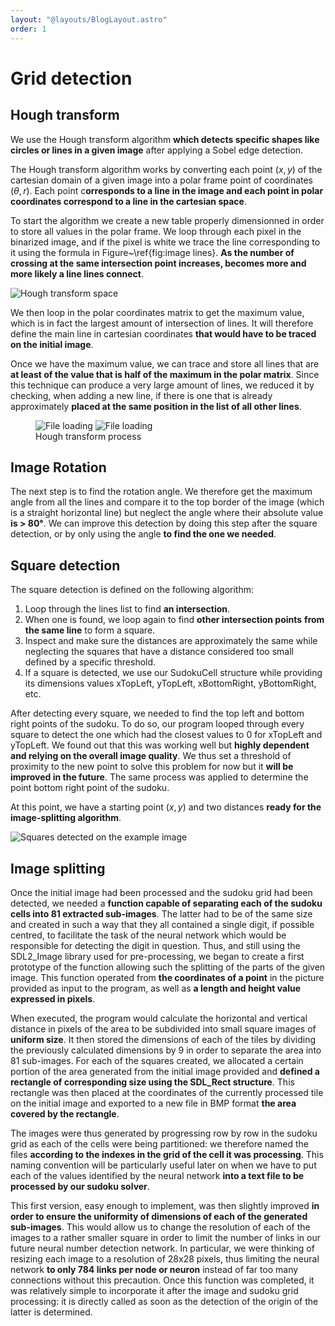 ```yaml
---
layout: "@layouts/BlogLayout.astro"
order: 1
---
```


# Grid detection

## Hough transform

We use the Hough transform algorithm **which detects specific shapes like circles or lines in a given image** after applying a Sobel edge detection.

The Hough transform algorithm works by converting each point $(x,y)$ of the cartesian domain of a given image into a polar frame point of coordinates $(\theta, r)$. Each point c**orresponds to a line in the image and each point in polar coordinates correspond to a line in the cartesian space**.

To start the algorithm we create a new table properly dimensionned in order to store all values in the polar frame. We loop through each pixel in the binarized image, and if the pixel is white we trace the line corresponding to it using the formula in Figure~\ref{fig:image lines}. **As the number of crossing at the same intersection point increases, becomes more and more likely a line lines connect**.

![Hough transform space](/assets/image-processing/hough.png)

We then loop in the polar coordinates matrix to get the maximum value, which is in fact the largest amount of intersection of lines. It will therefore define the main line in cartesian coordinates **that would have to be traced on the initial image**.

Once we have the maximum value, we can trace and store all lines that are **at least of the value that is half of the maximum in the polar matrix**. Since this technique can produce a very large amount of lines, we reduced it by checking, when adding a new line, if there is one that is already approximately **placed at the same position in the list of all other lines**.

<figure>
  <div class="grid grid-cols-2 items-center gap-8">
    <img src="/assets/image-processing/accumulator.jpg" alt="File loading">
    <img src="/assets/image-processing/6-lines.jpg" alt="File loading">
  </div>
  <figcaption>Hough transform process</figcaption>
</figure>

## Image Rotation

The next step is to find the rotation angle. We therefore get the maximum angle from all the lines and compare it to the top border of the image (which is a straight horizontal line) but neglect the angle where their absolute value **is > 80°**. We can improve this detection by doing this step after the square detection, or by only using the angle **to find the one we needed**.

## Square detection

The square detection is defined on the following algorithm:

1. Loop through the lines list to find **an intersection**.
2. When one is found, we loop again to find **other intersection points** **from the same line** to form a square.
3. Inspect and make sure the distances are approximately the same while neglecting the squares that have a distance considered too small defined by a specific threshold.
4. If a square is detected, we use our SudokuCell structure while providing its dimensions values xTopLeft, yTopLeft, xBottomRight, yBottomRight, etc.

After detecting every square, we needed to find the top left and bottom right points of the sudoku. To do so, our program looped through every square to detect the one which had the closest values to 0 for xTopLeft and yTopLeft. We found out that this was working well but **highly dependent and relying on the overall image quality**. We thus set a threshold of proximity to the new point to solve this problem for now but it **will be improved in the future**. The same process was applied to determine the point bottom right point of the sudoku.

At this point, we have a starting point $(x,y)$ and two distances **ready for the image-splitting algorithm**.

![Squares detected on the example image](/assets/image-processing/9-draw_squares.jpg)

## Image splitting

Once the initial image had been processed and the sudoku grid had been detected, we needed a **function capable of separating each of the sudoku cells into 81 extracted sub-images**. The latter had to be of the same size and created in such a way that they all contained a single digit, if possible centred, to facilitate the task of the neural network which would be responsible for detecting the digit in question. Thus, and still using the SDL2_Image library used for pre-processing, we began to create a first prototype of the function allowing such the splitting of the parts of the given image. This function operated from **the coordinates of a point** in the picture provided as input to the program, as well as **a length and height value expressed in pixels**.

When executed, the program would calculate the horizontal and vertical distance in pixels of the area to be subdivided into small square images of **uniform size**. It then stored the dimensions of each of the tiles by dividing the previously calculated dimensions by 9 in order to separate the area into 81 sub-images. For each of the squares created, we allocated a certain portion of the area generated from the initial image provided and **defined a rectangle of corresponding size using the SDL_Rect structure**. This rectangle was then placed at the coordinates of the currently processed tile on the initial image and exported to a new file in BMP format **the area covered by the rectangle**.

The images were thus generated by progressing row by row in the sudoku grid as each of the cells were being partitioned: we therefore named the files **according to the indexes in the grid of the cell it was processing**. This naming convention will be particularly useful later on when we have to put each of the values identified by the neural network **into a text file to be processed by our sudoku solver**.

This first version, easy enough to implement, was then slightly improved **in order to ensure the uniformity of dimensions of each of the generated sub-images**. This would allow us to change the resolution of each of the images to a rather smaller square in order to limit the number of links in our future neural number detection network. In particular, we were thinking of resizing each image to a resolution of 28x28 pixels, thus limiting the neural network **to only 784 links per node or neuron** instead of far too many connections without this precaution. Once this function was completed, it was relatively simple to incorporate it after the image and sudoku grid processing: it is directly called as soon as the detection of the origin of the latter is determined.
